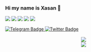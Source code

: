 ### Hi my name is Xasan 👋

<!--
**xasannosirov/xasannosirov** is a ✨ _special_ ✨ repository because its `README.md` (this file) appears on your GitHub profile.

Here are some ideas to get you started:

- 🔭 I’m currently working on ...
- 🌱 I’m currently learning ...
- 👯 I’m looking to collaborate on ...
- 🤔 I’m looking for help with ...
- 💬 Ask me about ...
- 📫 How to reach me: ...
- 😄 Pronouns: ...
- ⚡ Fun fact: ...
-->
![](http://github-profile-summary-cards.vercel.app/api/cards/profile-details?username=xasannosirov&theme=aura) 
![](http://github-profile-summary-cards.vercel.app/api/cards/repos-per-language?username=xasannosirov&theme=aura) 
![](http://github-profile-summary-cards.vercel.app/api/cards/most-commit-language?username=xasannosirov&theme=aura)
![](http://github-profile-summary-cards.vercel.app/api/cards/stats?username=xasannosirov&theme=aura)
![](http://github-profile-summary-cards.vercel.app/api/cards/productive-time?username=xasannosirov&theme=aura&utcOffset=8)

<div id="badges">
  <a href="https://t.me/xasannosirov">
    <img src="https://img.shields.io/badge/Telegram-blue?style=for-the-badge&logo=telegram&logoColor=white" alt="Telegram Badge"/>
  </a>
  <a href="https://www.linkedin.com/in/xasannosirov/">
    <img src="https://img.shields.io/badge/LinkedIn-blue?style=for-the-badge&logo=linkedin&logoColor=white" alt="Twitter Badge"/>
  </a>
</div>
</div>
<br/>
<div align="center">
    <img src="https://skillicons.dev/icons?i=vscode,linkedin,python,c,mysql" /><br>
    <img src="https://skillicons.dev/icons?i=github,git,linux,go,postgresql" /><br>
</div>




